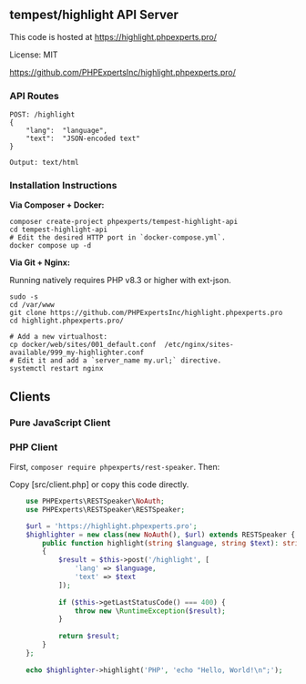 ## tempest/highlight API Server ##

This code is hosted at https://highlight.phpexperts.pro/

License: MIT

https://github.com/PHPExpertsInc/highlight.phpexperts.pro/

### API Routes ###

    POST: /highlight
    {
        "lang":  "language",
        "text":  "JSON-encoded text"
    }
            
    Output: text/html

### Installation Instructions

**Via Composer + Docker:**

    composer create-project phpexperts/tempest-highlight-api
    cd tempest-highlight-api
    # Edit the desired HTTP port in `docker-compose.yml`.
    docker compose up -d

**Via Git + Nginx:**

Running natively requires PHP v8.3 or higher with ext-json.

    sudo -s
    cd /var/www
    git clone https://github.com/PHPExpertsInc/highlight.phpexperts.pro
    cd highlight.phpexperts.pro/

    # Add a new virtualhost:
    cp docker/web/sites/001_default.conf  /etc/nginx/sites-available/999_my-highlighter.conf
    # Edit it and add a `server_name my.url;` directive.
    systemctl restart nginx

## Clients ##

### Pure JavaScript Client ###

### PHP Client ###

First, `composer require phpexperts/rest-speaker`. Then:

Copy [src/client.php] or copy this code directly.

```php
    use PHPExperts\RESTSpeaker\NoAuth;
    use PHPExperts\RESTSpeaker\RESTSpeaker;

    $url = 'https://highlight.phpexperts.pro';
    $highlighter = new class(new NoAuth(), $url) extends RESTSpeaker {
        public function highlight(string $language, string $text): string
        {
            $result = $this->post('/highlight', [
                'lang' => $language,
                'text' => $text
            ]);
    
            if ($this->getLastStatusCode() === 400) {
                throw new \RuntimeException($result);
            }
    
            return $result;
        }
    };
    
    echo $highlighter->highlight('PHP', 'echo "Hello, World!\n";');
```

